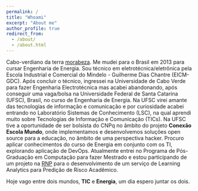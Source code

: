 ```yaml
---
permalink: /
title: "Whoami"
excerpt: "About me"
author_profile: true
redirect_from: 
  - /about/
  - /about.html
---
```


Cabo-verdiano da terra [morabeza][1]. Me mudei para o Brasil em 2013 para cursar Engenharia de Energia. Sou técnico em eletrotécnica/eletrônica pela  Escola Industrial e Comercial do Mindelo - Guilherme Dias Chantre (EICM-GDC). Após concluir o técnico, ingressei na Universidade de Cabo Verde para fazer Engenharia Electrotécnica mas acabei abandonando, após conseguir uma vaga/bolsa  na  Universidade Federal de Santa Catarina (UFSC), Brasil, no curso  de Engenharia de Energia. Na UFSC virei amante das tecnologias de informação e comunicação  e por curiosidade acabei entrando no Laboratório Sistemas de Conhecimento (LSC), na qual aprendi muito sobre Tecnologias de Informação e Comunicação (TICs). Na UFSC tive a oportunidade de ser bolsista do CNPq no âmbito do projeto **Conexão Escola Mundo**, onde implementamos e desenvolvemos soluções open source para a educação, no âmbito de uma perspectiva hacker. Procuro aplicar conhecimentos do curso de Energia em conjunto com os TI, explorando aplicação de DevOps.
Atualmente entrei no Programa de Pós-Graduação em Computação para fazer Mestrado e estou participando de um projeto na [RNP][2] para o desenvolvimento de um serviço de Learning Analytics para Predição de Risco Acadêmico.



  Hoje vago entre dois mundos, **TIC** e  **Energia**, um dia espero juntar os dois.

  [1]:https://ciberduvidas.iscte-iul.pt/consultorio/perguntas/o-regionalismo-morabeza-cabo-verde/24609
  [2]:https://www.rnp.br/